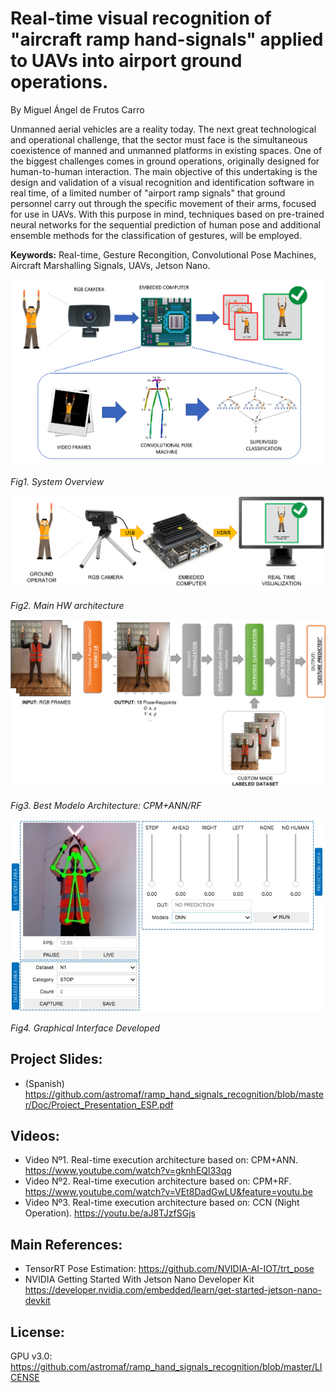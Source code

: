 # Real-time visual recognition of "aircraft ramp hand-signals" applied to UAVs into airport ground operations.
By Miguel Ángel de Frutos Carro

Unmanned aerial vehicles are a reality today. The next great technological and operational challenge, that the sector must face is the simultaneous coexistence of manned and unmanned platforms in existing spaces. One of the biggest challenges comes in ground operations, originally designed for human-to-human interaction.
The main objective of this undertaking is the design and validation of a visual recognition and identification software in real time, of a limited number of  "airport ramp signals" that ground personnel carry out through the specific movement of their arms, focused for use in UAVs.
With this purpose in mind, techniques based on pre-trained neural networks for the sequential prediction of human pose and additional ensemble methods for the classification of gestures, will be employed.

**Keywords:** Real-time, Gesture Recongition, Convolutional Pose Machines, Aircraft Marshalling Signals, UAVs, Jetson Nano.
<p align="center">
  
![CONOPS](Figures/1_2.png?raw=true "System Overview")


*Fig1. System Overview*



![Setup](Figures/4_1.jpg?raw=true "Main HW architecture")


*Fig2. Main HW architecture*



![GUI](Figures/4_2.png?raw=true "Best Architecture")


*Fig3. Best Modelo Architecture: CPM+ANN/RF*



![GUI](Figures/5_1.jpg?raw=true "Graphical Interface")


*Fig4. Graphical Interface Developed*
</p>

## Project Slides:
- (Spanish) https://github.com/astromaf/ramp_hand_signals_recognition/blob/master/Doc/Project_Presentation_ESP.pdf

## Videos:
- Video Nº1. Real-time execution architecture based on: CPM+ANN. https://www.youtube.com/watch?v=gknhEQl33qg 
- Video Nº2. Real-time execution architecture based on: CPM+RF. https://www.youtube.com/watch?v=VEt8DadGwLU&feature=youtu.be
- Video Nº3. Real-time execution architecture based on: CCN (Night Operation). https://youtu.be/aJ8TJzfSGjs

## Main References:
- TensorRT Pose Estimation: https://github.com/NVIDIA-AI-IOT/trt_pose
- NVIDIA Getting Started With Jetson Nano Developer Kit https://developer.nvidia.com/embedded/learn/get-started-jetson-nano-devkit
## License:
GPU v3.0: https://github.com/astromaf/ramp_hand_signals_recognition/blob/master/LICENSE



